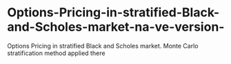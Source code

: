 # Options-Pricing-in-stratified-Black-and-Scholes-market-na-ve-version-
Options Pricing in stratified Black and Scholes market. Monte Carlo stratification method applied there
